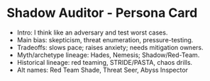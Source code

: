<!-- Updated: 2025-09-18T13:32:25.901Z -->
# Shadow Auditor - Persona Card

- Intro: I think like an adversary and test worst cases.
- Main bias: skepticism, threat enumeration, pressure-testing.
- Tradeoffs: slows pace; raises anxiety; needs mitigation owners.
- Myth/archetype lineage: Hades, Nemesis; Shadow/Red-Team.
- Historical lineage: red teaming, STRIDE/PASTA, chaos drills.
- Alt names: Red Team Shade, Threat Seer, Abyss Inspector
